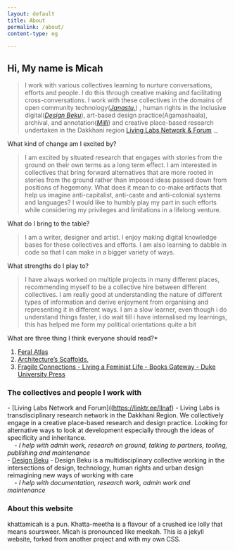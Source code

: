 ```yaml
---  
layout: default  
title: About  
permalink: /about/ 
content-type: eg  

---  
```


## Hi, My name is Micah  
  
  

>I work with various collectives learning to nurture conversations, efforts and people. I do this through creative making and facilitating cross-conversations. I work with these collectives in the domains of open community technology(_[Janastu,](https://open.janastu.org/)_) , human rights in the inclusive digital(_[Design Beku](https://designbeku.in/)_), art-based design practice(Agamashaala), archival, and annotation(_[Milli](https://www.milli.link/)_) and creative place-based research undertaken in the Dakkhani region [Living Labs Network & Forum](https://linktr.ee/llnaf) ._
  
What kind of change am I excited by?

>I am excited by situated research that engages with stories from the ground on their own terms as a long term effect. I am interested in collectives that bring forward alternatives that are more rooted in stories from the ground rather than imposed ideas passed down from positions of hegemony. What does it mean to co-make artifacts that help us imagine anti-capitalist, anti-caste and anti-colonial systems and languages? I would like to humbly play my part in such efforts while considering my privileges and limitations in a lifelong venture.

What do I bring to the table?

>I am a writer, designer and artist. I enjoy making digital knowledge bases for these collectives and efforts. I am also learning to dabble in code so that I can make in a bigger variety of ways.

What strengths do I play to?

>I have always worked on multiple projects in many different places, recommending myself to be a collective hire between different collectives. I am really good at understanding the nature of different types of information and derive enjoyment from organising and representing it in different ways. I am a slow learner, even though i do understand things faster, i do wait till i have internalised my learnings, this has helped me form my political orientations quite a bit

What are three thing I think everyone should read?*
1. [Feral Atlas](https://feralatlas.supdigital.org/?cd=true&rr=true&cdex=true)
2. [Architecture’s Scaffolds,](https://www.e-flux.com/architecture/overgrowth/221616/architecture-s-scaffolds/)
3. [Fragile Connections - Living a Feminist Life - Books Gateway - Duke University Press](https://read.dukeupress.edu/books/book/1933/chapter-abstract/191601/Fragile-Connections?redirectedFrom=fulltext)


  
### The collectives and people I work with  
  
- [Living Labs Network and Forum]((https://linktr.ee/llnaf) - Living Labs is transdisciplinary research network in the Dakkhani Region. We collectively engage in a creative place-based research and design practice. Looking for alternative ways to look at development especially through the ideas of specificity and inheritance.  
    *- I help with admin work, research on ground, talking to partners, tooling, publishing and maintenance*  
- [Design Beku](https://designbeku.in) - Design Beku is a multidisciplinary collective working in the intersections of design, technology, human rights and urban design reimagining new ways of working with care   
    *- I help with documentation, research work, admin work and maintenance*  

### About this website

khattamicah is a pun. Khatta-meetha is a flavour of a crushed ice lolly that means soursweer. Micah is pronounced like meekah. 
This is a jekyll website, forked from another project and with my own CSS. 